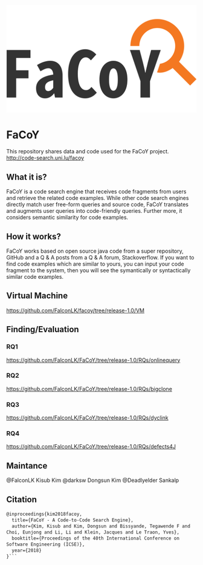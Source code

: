 ![facoy_logo](https://github.com/FalconLK/facoy/blob/release-1.0/Logos/10.png)

# FaCoY
This repository shares data and code used for the FaCoY project.
http://code-search.uni.lu/facoy

## What it is?
FaCoY is a code search engine that receives code fragments from users and retrieve the related code examples. While other code search engines directly match user free-form queries and source code, FaCoY translates and augments user queries into code-friendly queries. Further more, it considers semantic similarity for code examples.

## How it works?
FaCoY works based on open source java code from a super repository, GitHub and a Q & A posts from a Q & A forum, Stackoverflow. If you want to find code examples which are similar to yours, you can input your code fragment to the system, then you will see the symantically or syntactically similar code examples.

## Virtual Machine
https://github.com/FalconLK/facoy/tree/release-1.0/VM

## Finding/Evaluation
### RQ1
https://github.com/FalconLK/FaCoY/tree/release-1.0/RQs/onlinequery

### RQ2
https://github.com/FalconLK/FaCoY/tree/release-1.0/RQs/bigclone

### RQ3
https://github.com/FalconLK/FaCoY/tree/release-1.0/RQs/dyclink

### RQ4
https://github.com/FalconLK/FaCoY/tree/release-1.0/RQs/defects4J

## Maintance
@FalconLK Kisub Kim
@darksw Dongsun Kim
@Deadlyelder Sankalp

## Citation
```
@inproceedings{kim2018facoy,
  title={FaCoY - A Code-to-Code Search Engine},
  author={Kim, Kisub and Kim, Dongsun and Bissyande, Tegawende F and Choi, Eunjong and Li, Li and Klein, Jacques and Le Traon, Yves},
  booktitle={Proceedings of the 40th International Conference on Software Engineering (ICSE)},
  year={2018}
}```
